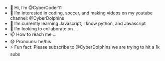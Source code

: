 - 👋 Hi, I’m @CyberCoder11
- 👀 I’m interested in coding, soccer, and making videos on my youtube channel: @CyberDolphins
- 🌱 I’m currently learning Javascript, I know python, and Javascript
- 💞️ I’m looking to collaborate on ...
- 📫 How to reach me ...
- 😄 Pronouns: he/his
- ⚡ Fun fact: Please subscribe to @CyberDolphins we are trying to hit a 1k subs

<!---
CyberCoder11/CyberCoder11 is a ✨ special ✨ repository because its `README.md` (this file) appears on your GitHub profile.
You can click the Preview link to take a look at your changes.
--->
